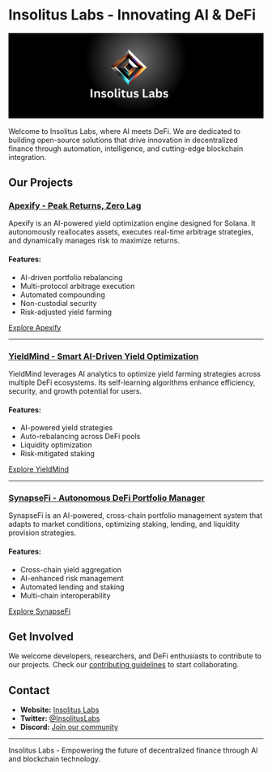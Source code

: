 # Insolitus Labs - Innovating AI & DeFi

![Insolitus Labs Banner](https://raw.githubusercontent.com/Insolitus-Labs/.github/refs/heads/main/Banner.png)

Welcome to Insolitus Labs, where AI meets DeFi. We are dedicated to building open-source solutions that drive innovation in decentralized finance through automation, intelligence, and cutting-edge blockchain integration.

## Our Projects

### [**Apexify - Peak Returns, Zero Lag**](https://github.com/insolitus-labs/apexify)
Apexify is an AI-powered yield optimization engine designed for Solana. It autonomously reallocates assets, executes real-time arbitrage strategies, and dynamically manages risk to maximize returns.

#### Features:
- AI-driven portfolio rebalancing
- Multi-protocol arbitrage execution
- Automated compounding
- Non-custodial security
- Risk-adjusted yield farming

[Explore Apexify](https://github.com/insolitus-labs/apexify)

---

### [**YieldMind - Smart AI-Driven Yield Optimization**](https://github.com/insolitus-labs/yieldmind)
YieldMind leverages AI analytics to optimize yield farming strategies across multiple DeFi ecosystems. Its self-learning algorithms enhance efficiency, security, and growth potential for users.

#### Features:
- AI-powered yield strategies
- Auto-rebalancing across DeFi pools
- Liquidity optimization
- Risk-mitigated staking

[Explore YieldMind](https://github.com/insolitus-labs/yieldmind)

---

### [**SynapseFi - Autonomous DeFi Portfolio Manager**](https://github.com/insolitus-labs/synapsefi)
SynapseFi is an AI-powered, cross-chain portfolio management system that adapts to market conditions, optimizing staking, lending, and liquidity provision strategies.

#### Features:
- Cross-chain yield aggregation
- AI-enhanced risk management
- Automated lending and staking
- Multi-chain interoperability

[Explore SynapseFi](https://github.com/insolitus-labs/synapsefi)

## Get Involved

We welcome developers, researchers, and DeFi enthusiasts to contribute to our projects. Check our [contributing guidelines](CONTRIBUTING.md) to start collaborating.

## Contact
- **Website:** [Insolitus Labs](https://insolituslabs.io)
- **Twitter:** [@InsolitusLabs](https://twitter.com/InsolitusLabs)
- **Discord:** [Join our community](https://discord.gg/insolituslabs)

---

Insolitus Labs - Empowering the future of decentralized finance through AI and blockchain technology.

